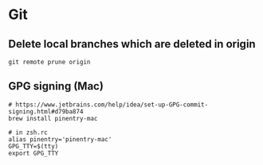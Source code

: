# Git

## Delete local branches which are deleted in origin

```shell
git remote prune origin
```

## GPG signing (Mac)

```shell
# https://www.jetbrains.com/help/idea/set-up-GPG-commit-signing.html#d79ba874
brew install pinentry-mac

# in zsh.rc
alias pinentry='pinentry-mac'
GPG_TTY=$(tty)
export GPG_TTY
```
